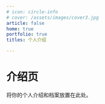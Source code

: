 ```yaml
---
# icon: circle-info
# cover: /assets/images/cover3.jpg
article: false
home: true
portfolio: true
titles: 个人介绍

---
```


# 介绍页

将你的个人介绍和档案放置在此处。
